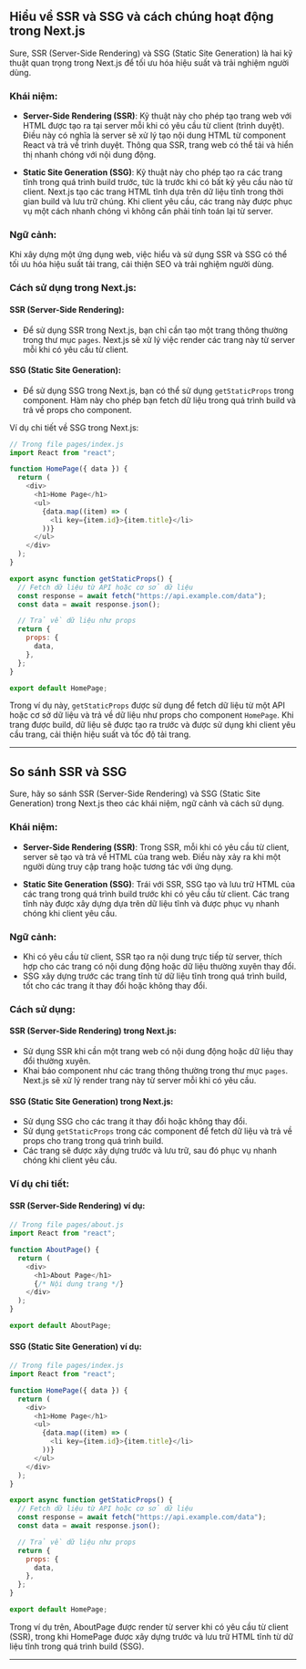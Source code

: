 ## Hiểu về SSR và SSG và cách chúng hoạt động trong Next.js

Sure, SSR (Server-Side Rendering) và SSG (Static Site Generation) là hai kỹ thuật quan trọng trong Next.js để tối ưu hóa hiệu suất và trải nghiệm người dùng.

### Khái niệm:

- **Server-Side Rendering (SSR)**: Kỹ thuật này cho phép tạo trang web với HTML được tạo ra tại server mỗi khi có yêu cầu từ client (trình duyệt). Điều này có nghĩa là server sẽ xử lý tạo nội dung HTML từ component React và trả về trình duyệt. Thông qua SSR, trang web có thể tải và hiển thị nhanh chóng với nội dung động.

- **Static Site Generation (SSG)**: Kỹ thuật này cho phép tạo ra các trang tĩnh trong quá trình build trước, tức là trước khi có bất kỳ yêu cầu nào từ client. Next.js tạo các trang HTML tĩnh dựa trên dữ liệu tĩnh trong thời gian build và lưu trữ chúng. Khi client yêu cầu, các trang này được phục vụ một cách nhanh chóng vì không cần phải tính toán lại từ server.

### Ngữ cảnh:

Khi xây dựng một ứng dụng web, việc hiểu và sử dụng SSR và SSG có thể tối ưu hóa hiệu suất tải trang, cải thiện SEO và trải nghiệm người dùng.

### Cách sử dụng trong Next.js:

#### SSR (Server-Side Rendering):

- Để sử dụng SSR trong Next.js, bạn chỉ cần tạo một trang thông thường trong thư mục `pages`. Next.js sẽ xử lý việc render các trang này từ server mỗi khi có yêu cầu từ client.

#### SSG (Static Site Generation):

- Để sử dụng SSG trong Next.js, bạn có thể sử dụng `getStaticProps` trong component. Hàm này cho phép bạn fetch dữ liệu trong quá trình build và trả về props cho component.

Ví dụ chi tiết về SSG trong Next.js:

```javascript
// Trong file pages/index.js
import React from "react";

function HomePage({ data }) {
  return (
    <div>
      <h1>Home Page</h1>
      <ul>
        {data.map((item) => (
          <li key={item.id}>{item.title}</li>
        ))}
      </ul>
    </div>
  );
}

export async function getStaticProps() {
  // Fetch dữ liệu từ API hoặc cơ sở dữ liệu
  const response = await fetch("https://api.example.com/data");
  const data = await response.json();

  // Trả về dữ liệu như props
  return {
    props: {
      data,
    },
  };
}

export default HomePage;
```

Trong ví dụ này, `getStaticProps` được sử dụng để fetch dữ liệu từ một API hoặc cơ sở dữ liệu và trả về dữ liệu như props cho component `HomePage`. Khi trang được build, dữ liệu sẽ được tạo ra trước và được sử dụng khi client yêu cầu trang, cải thiện hiệu suất và tốc độ tải trang.

---

## So sánh SSR và SSG

Sure, hãy so sánh SSR (Server-Side Rendering) và SSG (Static Site Generation) trong Next.js theo các khái niệm, ngữ cảnh và cách sử dụng.

### Khái niệm:

- **Server-Side Rendering (SSR)**: Trong SSR, mỗi khi có yêu cầu từ client, server sẽ tạo và trả về HTML của trang web. Điều này xảy ra khi một người dùng truy cập trang hoặc tương tác với ứng dụng.

- **Static Site Generation (SSG)**: Trái với SSR, SSG tạo và lưu trữ HTML của các trang trong quá trình build trước khi có yêu cầu từ client. Các trang tĩnh này được xây dựng dựa trên dữ liệu tĩnh và được phục vụ nhanh chóng khi client yêu cầu.

### Ngữ cảnh:

- Khi có yêu cầu từ client, SSR tạo ra nội dung trực tiếp từ server, thích hợp cho các trang có nội dung động hoặc dữ liệu thường xuyên thay đổi.
- SSG xây dựng trước các trang tĩnh từ dữ liệu tĩnh trong quá trình build, tốt cho các trang ít thay đổi hoặc không thay đổi.

### Cách sử dụng:

#### SSR (Server-Side Rendering) trong Next.js:

- Sử dụng SSR khi cần một trang web có nội dung động hoặc dữ liệu thay đổi thường xuyên.
- Khai báo component như các trang thông thường trong thư mục `pages`. Next.js sẽ xử lý render trang này từ server mỗi khi có yêu cầu.

#### SSG (Static Site Generation) trong Next.js:

- Sử dụng SSG cho các trang ít thay đổi hoặc không thay đổi.
- Sử dụng `getStaticProps` trong các component để fetch dữ liệu và trả về props cho trang trong quá trình build.
- Các trang sẽ được xây dựng trước và lưu trữ, sau đó phục vụ nhanh chóng khi client yêu cầu.

### Ví dụ chi tiết:

#### SSR (Server-Side Rendering) ví dụ:

```javascript
// Trong file pages/about.js
import React from "react";

function AboutPage() {
  return (
    <div>
      <h1>About Page</h1>
      {/* Nội dung trang */}
    </div>
  );
}

export default AboutPage;
```

#### SSG (Static Site Generation) ví dụ:

```javascript
// Trong file pages/index.js
import React from "react";

function HomePage({ data }) {
  return (
    <div>
      <h1>Home Page</h1>
      <ul>
        {data.map((item) => (
          <li key={item.id}>{item.title}</li>
        ))}
      </ul>
    </div>
  );
}

export async function getStaticProps() {
  // Fetch dữ liệu từ API hoặc cơ sở dữ liệu
  const response = await fetch("https://api.example.com/data");
  const data = await response.json();

  // Trả về dữ liệu như props
  return {
    props: {
      data,
    },
  };
}

export default HomePage;
```

Trong ví dụ trên, AboutPage được render từ server khi có yêu cầu từ client (SSR), trong khi HomePage được xây dựng trước và lưu trữ HTML tĩnh từ dữ liệu tĩnh trong quá trình build (SSG).

---
